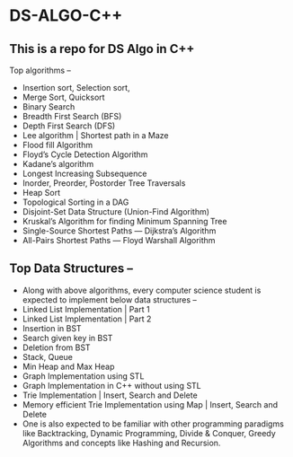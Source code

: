 # DS-ALGO-C++
## This is a repo for DS Algo in C++
Top algorithms –
- Insertion sort, Selection sort,
- Merge Sort, Quicksort
- Binary Search
- Breadth First Search (BFS)
- Depth First Search (DFS)
- Lee algorithm | Shortest path in a Maze
- Flood fill Algorithm
- Floyd’s Cycle Detection Algorithm
- Kadane’s algorithm
- Longest Increasing Subsequence
- Inorder, Preorder, Postorder Tree Traversals
- Heap Sort
- Topological Sorting in a DAG
- Disjoint-Set Data Structure (Union-Find Algorithm)
- Kruskal’s Algorithm for finding Minimum Spanning Tree
- Single-Source Shortest Paths — Dijkstra’s Algorithm
- All-Pairs Shortest Paths — Floyd Warshall Algorithm
## Top Data Structures –
- Along with above algorithms, every computer science student is expected to implement below data structures –
- Linked List Implementation | Part 1
- Linked List Implementation | Part 2
- Insertion in BST
- Search given key in BST
- Deletion from BST
- Stack, Queue
- Min Heap and Max Heap
- Graph Implementation using STL
- Graph Implementation in C++ without using STL
- Trie Implementation | Insert, Search and Delete
- Memory efficient Trie Implementation using Map | Insert, Search and Delete
- One is also expected to be familiar with other programming paradigms like Backtracking, Dynamic Programming, Divide & Conquer, Greedy Algorithms and concepts like Hashing and Recursion.





